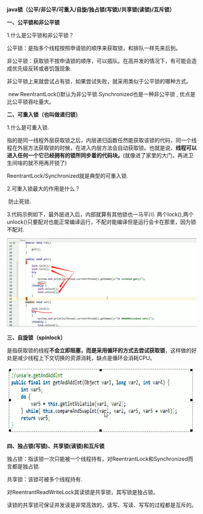 **java锁（公平/非公平/可重入/自旋/独占锁(写锁)/共享锁(读锁)/互斥锁）**

**一、公平锁和非公平锁**

1.什么是公平锁和非公平锁？

​	公平锁：是指多个线程按照申请锁的顺序来获取锁，和排队一样先来后到。

​	非公平锁：获取锁不按申请锁的顺序，可以插队。在高并发的情况下，有可能会造成优先级反转或者饥饿现象.

非公平锁上来就尝试占有锁，如果尝试失败，就采用类似于公平锁的哪种方式。

​	new ReentrantLock()默认为非公平锁.Synchronized也是一种非公平锁 , 优点是比公平锁吞吐量大。



**二、可重入锁（也叫做递归锁）**	

1.什么是可重入锁.

​		指的是同一线程外层获取锁之后，内层递归函数任然能获取该锁的代码，同一个线程在外层方法获取锁的时候，在进入内层方法会自动获取锁。也就是说，**线程可以进入任何一个它已经拥有的锁所同步着的代码块。**(就像进了家里的大门，再进卫生间啥的就不用再开锁了)

ReentrantLock/Synchronized就是典型的可重入锁.

2.可重入锁最大的作用是什么？

​	防止死锁.

3.代码示例如下，最外层进入后，内部就算有其他锁也一马平川. 两个lock(),两个unlock()只要配对也能正常编译运行，不配对能编译但是运行会卡在那里，因为锁不配对.

![](./images/22.jpg)



**三、自旋锁（spinlock）**

​	是指获取锁的线程**不会立即阻塞，而是采用循环的方式去尝试获取锁**，这样做的好处是减少线程上下文切换的资源消耗，缺点是循环会消耗CPU。

![](./images/23.jpg)

**四、独占锁(写锁)、共享锁(读锁)和互斥锁**

独占锁：指该锁一次只能被一个线程持有，对ReentrantLock和Synchronized而言都是独占锁.

共享锁：该锁可被多个线程持有.

对ReentrantReadWriteLock其读锁是共享锁，其写锁是独占锁。

读锁的共享锁可保证并发读是非常高效的，读写、写读、写写的过程都是互斥的。



